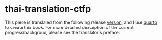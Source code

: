 # thai-translation-ctfp

This piece is translated from the following release [version](https://github.com/hmemcpy/milewski-ctfp-pdf/releases/tag/v36-98b71ac), and I use [quarto](https://quarto.org/) to create this book. For more detailed description of the current progress/backgroud, please see the translator's preface.



